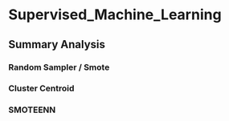 # Supervised_Machine_Learning

## Summary Analysis

### Random Sampler / Smote

### Cluster Centroid

### SMOTEENN


